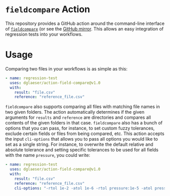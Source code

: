 # `fieldcompare` Action

This repository provides a GitHub action around the command-line interface of [`fieldcompare`](https://gitlab.com/dglaeser/fieldcompare)
(or see the [GitHub mirror](https://github.com/dglaeser/fieldcompare). This allows an easy integration of regression tests into your
workflows.

# Usage

Comparing two files in your workflows is as simple as this:

```yml
- name: regression-test
  uses: dglaeser/action-field-compare@v1.0
  with:
    result: "file.csv"
    reference: "reference_file.csv"
```

`fieldcompare` also supports comparing all files with matching file names in two given folders. The action automatically determines if the given
arguments for `results` and `reference` are directories and compares all contents of the given folders in that case. `fieldcompare` also has a bunch of options
that you can pass, for instance, to set custom fuzzy tolerances, exclude certain fields or files from being compared, etc.
This action accepts the input `cli-options` that allows you to pass all options
you would like to set as a single string. For instance, to overwrite the default relative and absolute tolerance and setting specific tolerances
to be used for all fields with the name `pressure`, you could write:

```yml
- name: regression-test
  uses: dglaeser/action-field-compare@v1.0
  with:
    result: "file.csv"
    reference: "reference_file.csv"
    cli-options: "-rtol 1e-2 -atol 1e-6 -rtol pressure:1e-5 -atol pressure:1e-5"
```
